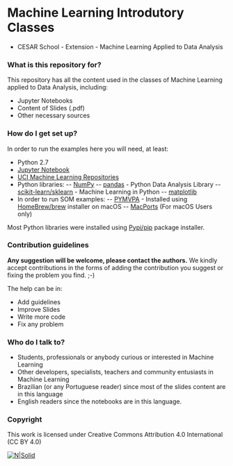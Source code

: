 # Machine Learning Introdutory Classes #
 - CESAR School - Extension - Machine Learning Applied to Data Analysis

### What is this repository for? ###

This repository has all the content used in the classes of Machine Learning applied to Data Analysis, including:
* Jupyter Notebooks
* Content of Slides (.pdf)
* Other necessary sources

### How do I get set up? ###

In order to run the examples here you will need, at least:
- Python 2.7
- [Jupyter Notebook](https://jupyter.org)
- [UCI Machine Learning Repositories](http://archive.ics.uci.edu/ml/datasets.html)
- Python libraries:
-- [NumPy](http://www.numpy.org/)
-- [pandas](https://pandas.pydata.org/) - Python Data Analysis Library
-- [scikit-learn/sklearn](https://scikit-learn.org/stable/) - Machine Learning in Python
-- [matplotlib](https://matplotlib.org/)
- In order to run SOM examples:
-- [PYMVPA](http://www.pymvpa.org/installation.html) - Installed using [HomeBrew/brew](https://brew.sh/) installer on macOS
-- [MacPorts](https://www.macports.org/) (For macOS Users only)

Most Python libraries were installed using [Pypi/pip](https://pypi.org/project/pip/) package installer.

### Contribution guidelines ###
**Any suggestion will be welcome, please contact the authors.**
We kindly accept contributions in the forms of adding the contribution you suggest or fixing the problem you find. ;-)

The help can be in:
* Add guidelines
* Improve Slides
* Write more code
* Fix any problem

### Who do I talk to? ###

* Students, professionals or anybody curious or interested in Machine Learning
* Other developers, specialists, teachers and community entusiasts in Machine Learning
* Brazilian (or any Portuguese reader) since most of the slides content are in this language
* English readers since the notebooks are in this language.

### Copyright
This work is licensed under Creative Commons Attribution 4.0 International (CC BY 4.0)

[![N|Solid](https://i.creativecommons.org/l/by/4.0/88x31.png)](http://creativecommons.org/licenses/by/4.0/)
